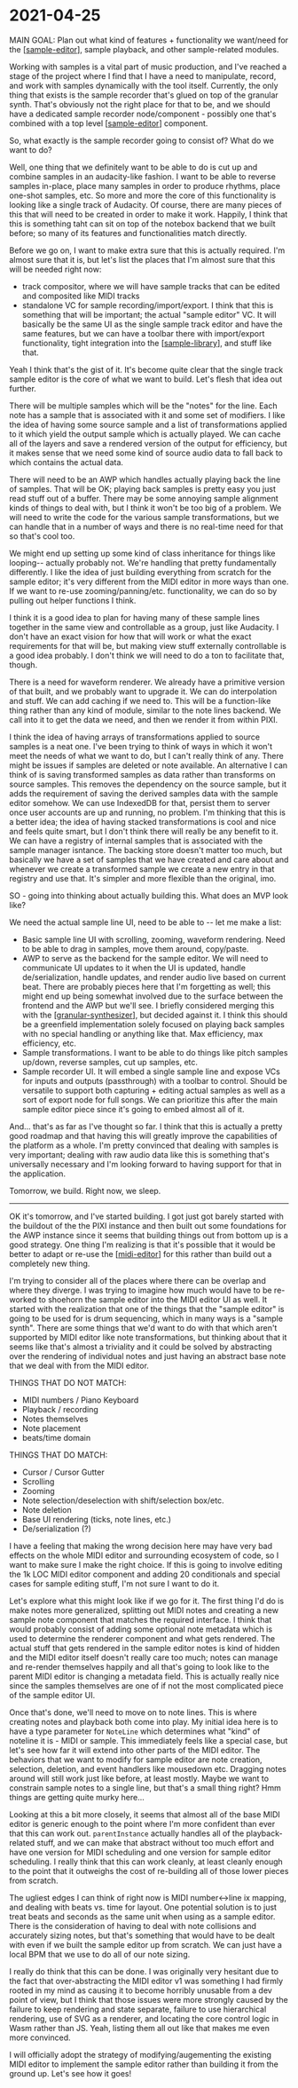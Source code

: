 # 2021-04-25

MAIN GOAL: Plan out what kind of features + functionality we want/need for the [[sample-editor]], sample playback, and other sample-related modules.

Working with samples is a vital part of music production, and I've reached a stage of the project where I find that I have a need to manipulate, record, and work with samples dynamically with the tool itself.  Currently, the only thing that exists is the sample recorder that's glued on top of the granular synth.  That's obviously not the right place for that to be, and we should have a dedicated sample recorder node/component - possibly one that's combined with a top level [[sample-editor]] component.

So, what exactly is the sample recorder going to consist of?  What do we want to do?

Well, one thing that we definitely want to be able to do is cut up and combine samples in an audacity-like fashion.  I want to be able to reverse samples in-place, place many samples in order to produce rhythms, place one-shot samples, etc.  So more and more the core of this functionality is looking like a single track of Audacity.  Of course, there are many pieces of this that will need to be created in order to make it work.  Happily, I think that this is something taht can sit on top of the notebox backend that we built before; so many of its features and functionalities match directly.

Before we go on, I want to make extra sure that this is actually required.  I'm almost sure that it is, but let's list the places that I'm almost sure that this will be needed right now:

 - track compositor, where we will have sample tracks that can be edited and composited like MIDI tracks
 - standalone VC for sample recording/import/export.  I think that this is something that will be important; the actual "sample editor" VC.  It will basically be the same UI as the single sample track editor and have the same features, but we can have a toolbar there with import/export functionality, tight integration into the [[sample-library]], and stuff like that.

Yeah I think that's the gist of it.  It's become quite clear that the single track sample editor is the core of what we want to build.  Let's flesh that idea out further.

There will be multiple samples which will be the "notes" for the line.  Each note has a sample that is associated with it and some set of modifiers.  I like the idea of having some source sample and a list of transformations applied to it which yield the output sample which is actually played.  We can cache all of the layers and save a rendered version of the output for efficiency, but it makes sense that we need some kind of source audio data to fall back to which contains the actual data.

There will need to be an AWP which handles actually playing back the line of samples.  That will be OK; playing back samples is pretty easy you just read stuff out of a buffer.  There may be some annoying sample alignment kinds of things to deal with, but I think it won't be too big of a problem.  We will need to write the code for the various sample transformations, but we can handle that in a number of ways and there is no real-time need for that so that's cool too.

We might end up setting up some kind of class inheritance for things like looping-- actually probably not.  We're handling that pretty fundamentally differently.  I like the idea of just building everything from scratch for the sample editor; it's very different from the MIDI editor in more ways than one.  If we want to re-use zooming/panning/etc. functionality, we can do so by pulling out helper functions I think.

I think it is a good idea to plan for having many of these sample lines together in the same view and controllable as a group, just like Audacity.  I don't have an exact vision for how that will work or what the exact requirements for that will be, but making view stuff externally controllable is a good idea probably.  I don't think we will need to do a ton to facilitate that, though.

There is a need for waveform renderer.  We already have a primitive version of that built, and we probably want to upgrade it.  We can do interpolation and stuff.  We can add caching if we need to.  This will be a function-like thing rather than any kind of module, similar to the note lines backend.  We call into it to get the data we need, and then we render it from within PIXI.

I think the idea of having arrays of transformations applied to source samples is a neat one.  I've been trying to think of ways in which it won't meet the needs of what we want to do, but I can't really think of any.  There might be issues if samples are deleted or note available.  An alternative I can think of is saving transformed samples as data rather than transforms on source samples.  This removes the dependency on the source sample, but it adds the requirement of saving the derived samples data with the sample editor somehow.  We can use IndexedDB for that, persist them to server once user accounts are up and running, no problem.  I'm thinking that this is a better idea; the idea of having stacked transformations is cool and nice and feels quite smart, but I don't think there will really be any benefit to it.  We can have a registry of internal samples that is associated with the sample manager isntance.  The backing store doesn't matter too much, but basically we have a set of samples that we have created and care about and whenever we create a transformed sample we create a new entry in that registry and use that.  It's simpler and more flexible than the original, imo.

SO - going into thinking about actually building this.  What does an MVP look like?

We need the actual sample line UI, need to be able to -- let me make a list:

 - Basic sample line UI with scrolling, zooming, waveform rendering.  Need to be able to drag in samples, move them around, copy/paste.
 - AWP to serve as the backend for the sample editor.  We will need to communicate UI updates to it when the UI is updated, handle de/serialization, handle updates, and render audio live based on current beat.  There are probably pieces here that I'm forgetting as well; this might end up being somewhat involved due to the surface between the frontend and the AWP but we'll see.  I briefly considered merging this with the [[granular-synthesizer]], but decided against it.  I think this should be a greenfield implementation solely focused on playing back samples with no special handling or anything like that.  Max efficiency, max efficiency, etc.
 - Sample transformations.  I want to be able to do things like pitch samples up/down, reverse samples, cut up samples, etc.
 - Sample recorder UI.  It will embed a single sample line and expose VCs for inputs and outputs (passthrough) with a toolbar to control.  Should be versatile to support both capturing + editing actual samples as well as a sort of export node for full songs.  We can prioritize this after the main sample editor piece since it's going to embed almost all of it.

And... that's as far as I've thought so far.  I think that this is actually a pretty good roadmap and that having this will greatly improve the capabilities of the platform as a whole.  I'm pretty convinced that dealing with samples is very important; dealing with raw audio data like this is something that's universally necessary and I'm looking forward to having support for that in the application.

Tomorrow, we build.  Right now, we sleep.

----

OK it's tomorrow, and I've started building.  I got just got barely started with the buildout of the the PIXI instance and then built out some foundations for the AWP instance since it seems that building things out from bottom up is a good strategy.  One thing I'm realizing is that it's possible that it would be better to adapt or re-use the [[midi-editor]] for this rather than build out a completely new thing.

I'm trying to consider all of the places where there can be overlap and where they diverge.  I was trying to imagine how much would have to be re-worked to shoehorn the sample editor into the MIDI editor UI as well.  It started with the realization that one of the things that the "sample editor" is going to be used for is drum sequencing, which in many ways is a "sample synth".  There are some things that we'd want to do with that which aren't supported by MIDI editor like note transformations, but thinking about that it seems like that's almost a triviality and it could be solved by abstracting over the rendering of individual notes and just having an abstract base note that we deal with from the MIDI editor.

THINGS THAT DO NOT MATCH:
 - MIDI numbers / Piano Keyboard
 - Playback / recording
 - Notes themselves
 - Note placement
 - beats/time domain

THINGS THAT DO MATCH:
 - Cursor / Cursor Gutter
 - Scrolling
 - Zooming
 - Note selection/deselection with shift/selection box/etc.
 - Note deletion
 - Base UI rendering (ticks, note lines, etc.)
 - De/serialization (?)

I have a feeling that making the wrong decision here may have very bad effects on the whole MIDI editor and surrounding ecosystem of code, so I want to make sure I make the right choice.  If this is going to involve editing the 1k LOC MIDI editor component and adding 20 conditionals and special cases for sample editing stuff, I'm not sure I want to do it.

Let's explore what this might look like if we go for it.  The first thing I'd do is make notes more generalized, splitting out MIDI notes and creating a new sample note component that matches the required interface.  I think that would probably consist of adding some optional note metadata which is used to determine the renderer component and what gets rendered.  The actual stuff that gets rendered in the sample editor notes is kind of hidden and the MIDI editor itself doesn't really care too much; notes can manage and re-render themselves happily and all that's going to look like to the parent MIDI editor is changing a metadata field.  This is actually really nice since the samples themselves are one of if not the most complicated piece of the sample editor UI.

Once that's done, we'll need to move on to note lines.  This is where creating notes and playback both come into play.  My initial idea here is to have a type parameter for `NoteLine` which determines what "kind" of noteline it is - MIDI or sample.  This immediately feels like a special case, but let's see how far it will extend into other parts of the MIDI editor.  The behaviors that we want to modify for sample editor are note creation, selection, deletion, and event handlers like mousedown etc.  Dragging notes around will still work just like before, at least mostly.  Maybe we want to constrain sample notes to a single line, but that's a small thing right?  Hmm things are getting quite murky here...

Looking at this a bit more closely, it seems that almost all of the base MIDI editor is generic enough to the point where I'm more confident than ever that this can work out.  `parentInstance` actually handles all of the playback-related stuff, and we can make that abstract without too much effort and have one version for MIDI scheduling and one version for sample editor scheduling.  I really think that this can work cleanly, at least cleanly enough to the point that it outweighs the cost of re-building all of those lower pieces from scratch.

The ugliest edges I can think of right now is MIDI number<->line ix mapping, and dealing with beats vs. time for layout.  One potential solution is to just treat beats and seconds as the same unit when using as a sample editor.  There is the consideration of having to deal with note collisions and accurately sizing notes, but that's something that would have to be dealt with even if we built the sample editor up from scratch.  We can just have a local BPM that we use to do all of our note sizing.

I really do think that this can be done.  I was originally very hesitant due to the fact that over-abstracting the MIDI editor v1 was something I had firmly rooted in my mind as causing it to become horribly unusable from a dev point of view, but I think that those issues were more strongly caused by the failure to keep rendering and state separate, failure to use hierarchical rendering, use of SVG as a renderer, and locating the core control logic in Wasm rather than JS.  Yeah, listing them all out like that makes me even more convinced.

I will officially adopt the strategy of modifying/augementing the existing MIDI editor to implement the sample editor rather than building it from the ground up.  Let's see how it goes!

[//begin]: # "Autogenerated link references for markdown compatibility"
[sample-editor]: sample-editor "sample-editor"
[sample-library]: sample-library "sample-library"
[granular-synthesizer]: granular-synthesizer "granular-synthesizer"
[midi-editor]: midi-editor "midi-editor"
[//end]: # "Autogenerated link references"
